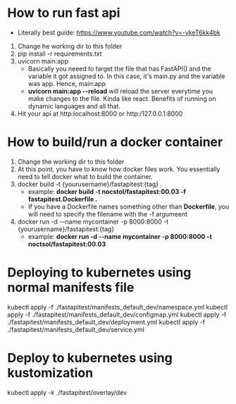 # How to run fast api
- Literally best guide: https://www.youtube.com/watch?v=-ykeT6kk4bk
1. Change he working dir to this folder
2. pip install -r requirements.txt
3. uvicorn main:app
    - Basically you neeed to target the file that has FastAPI() and the variable it got assigned to. In this case, it's main.py and the variable was app. Hence, main:app
    - **uvicorn main:app --reload** will reload the server everytime you make changes to the file. Kinda like react. Benefits of running on dynamic languages and all that.
4. Hit your api at http:localhost:8000 or http:/127.0.0.1:8000


# How to build/run a docker container
1. Change the working dir to this folder
2. At this point, you have to know how docker files work. You essentially need to tell docker what to build the container.
3. docker build -t {yourusername}/fastapitest:{tag} .
    - example: **docker build -t nocstol/fastapitest:00.03 -f fastapitest.Dockerfile .**
    - If you have a Dockerfile names something other than **Dockerfile**, you will need to specify the filename with the -f argumeent
4. docker run -d --name mycontainer -p 8000:8000 -t {yourusername}/fastapitest:{tag}
    - example: **docker run -d --name mycontainer -p 8000:8000 -t noctsol/fastapitest:00.03**


# Deploying to kubernetes using normal manifests file
kubectl apply -f ./fastapitest/manifests_default_dev/namespace.yml
kubectl apply -f ./fastapitest/manifests_default_dev/configmap.yml
kubectl apply -f ./fastapitest/manifests_default_dev/deployment.yml
kubectl apply -f ./fastapitest/manifests_default_dev/service.yml


# Deploy to kubernetes using kustomization
kubectl apply -k ./fastapitest/overlay/dev